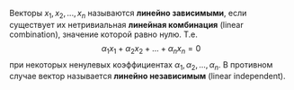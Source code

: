 Векторы $x_1, x_2, ..., x_n$ называются **линейно зависимыми**, если существует их нетривиальная **линейная комбинация** (linear combination), значение которой равно нулю. Т.е.$$\alpha_1x_1+\alpha_2x_2+...+\alpha_nx_n=0$$при некоторых ненулевых коэффициентах $\alpha_1, \alpha_2 ,..., \alpha_n$. В противном случае вектор называется **линейно независимым** (linear independent).